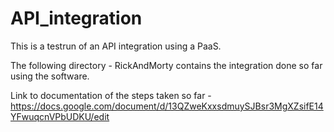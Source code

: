 # API_integration

This is a testrun of an API integration using a PaaS.

The following directory - RickAndMorty contains the integration done so far using the software.

Link to documentation of the steps taken so far - https://docs.google.com/document/d/13QZweKxxsdmuySJBsr3MgXZsifE14YFwuqcnVPbUDKU/edit